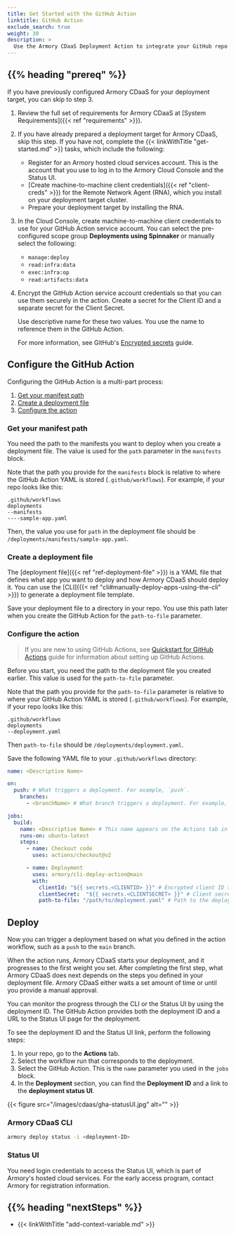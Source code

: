 ```yaml
---
title: Get Started with the GitHub Action
linktitle: GitHub Action
exclude_search: true
weight: 30
description: >
  Use the Armory CDaaS Deployment Action to integrate your GitHub repo with Armory CDaaS.
---
```


## {{% heading "prereq" %}}

If you have previously configured Armory CDaaS for your deployment target, you can skip to step 3.

1. Review the full set of requirements for Armory CDaaS at [System Requirements]({{< ref "requirements" >}}).
2. If you have already prepared a deployment target for Armory CDaaS, skip this step. If you have not, complete the {{< linkWithTitle "get-started.md" >}} tasks, which include the following:

   - Register for an Armory hosted cloud services account. This is the account that you use to log in  to the Armory Cloud Console and the Status UI.
   - [Create machine-to-machine client credentials]({{< ref "client-creds" >}}) for the Remote Network Agent (RNA), which you install on your deployment target cluster.
   - Prepare your deployment target by installing the RNA.

3. In the Cloud Console, create machine-to-machine client credentials to use for your GitHub Action service account. You can select the pre-configured scope group **Deployments using Spinnaker** or manually select the following:

   - `manage:deploy`
   - `read:infra:data`
   - `exec:infra:op`
   - `read:artifacts:data`

4. Encrypt the GitHub Action service account credentials so that you can use them securely in the action. Create a secret for the Client ID and a separate secret for the Client Secret.

   Use descriptive name for these two values. You use the name to reference them in the GitHub Action.

   For more information, see GitHub's [Encrypted secrets](https://docs.github.com/en/actions/security-guides/encrypted-secrets) guide.

## Configure the GitHub Action

Configuring the GitHub Action is a multi-part process:

1. [Get your manifest path](#get-your-manifest-path)
1. [Create a deployment file](#create-a-deployment-file)
1. [Configure the action](#configure-the-action)

### Get your manifest path

You need the path to the manifests you want to deploy when you create a deployment file. The value is used for the `path` parameter in the `manifests` block.

Note that the path you provide for the `manifests` block is relative to where the GitHub Action YAML is stored (`.github/workflows`). For example, if your repo looks like this:

```
.github/workflows
deployments
--manifests
----sample-app.yaml
```

Then, the value you use for `path` in the deployment file should be `/deployments/manifests/sample-app.yaml`.

### Create a deployment file

The [deployment file]({{< ref "ref-deployment-file" >}}) is a YAML file that defines what app you want to deploy and how Armory CDaaS should deploy it. You can use the [CLI]({{< ref "cli#manually-deploy-apps-using-the-cli" >}}) to generate a deployment file template.

Save your deployment file to a directory in your repo. You use this path later when you create the GitHub Action for the `path-to-file` parameter.

### Configure the action

> If you are new to using GitHub Actions, see [Quickstart for GitHub Actions](https://docs.github.com/en/actions/quickstart) guide for information about setting up GitHub Actions.

Before you start, you need the path to the deployment file you created earlier. This value is used for the `path-to-file` parameter.

Note that the path you provide for the `path-to-file` parameter is relative to where your GitHub Action YAML is stored (`.github/workflows`). For example, if your repo looks like this:

```
.github/workflows
deployments
--deployment.yaml
```
Then `path-to-file` should be `/deployments/deployment.yaml`.

Save the following YAML file to your `.github/workflows` directory:

```yaml
name: <Descriptive Name>

on:
  push: # What triggers a deployment. For example, `push`.
    branches:
      - <branchName> # What branch triggers a deployment. For example, `main`.

jobs:
  build:
    name: <Descriptive Name> # This name appears on the Actions tab in the GitHub UI.
    runs-on: ubuntu-latest
    steps:
      - name: Checkout code
        uses: actions/checkout@v2

      - name: Deployment
        uses: armory/cli-deploy-action@main
        with:
          clientId: "${{ secrets.<CLIENTID> }}" # Encrypted client ID that you created in the Armory Cloud Console that has been encrypted with GitHub's encrypted secrets. Replace <CLIENTD> with the name you gave your encrypted secret.
          clientSecret:  "${{ secrets.<CLIENTSECRET> }}" # Client secret that you created in the Armory Cloud Console that has been encrypted with GitHub's encrypted secrets. Replace <CLIENTSECRET> with the name you gave your encrypted secret.
          path-to-file: "/path/to/deployment.yaml" # Path to the deployment file. For more information, see the Create a deployment file section.
```

## Deploy

Now you can trigger a deployment based on what you defined in the action workflow, such as a `push` to the `main` branch.

When the action runs, Armory CDaaS starts your deployment, and it progresses to the first weight you set. After completing the first step, what Armory CDaaS does next depends on the steps you defined in your deployment file. Armory CDaaS either waits a set amount of time or until you provide a manual approval.

You can monitor the progress through the CLI or the Status UI by using the deployment ID. The GitHub Action provides both the deployment ID and a URL to the Status UI page for the deployment.

To see the deployment ID and the Status UI link, perform the following steps:

1. In your repo, go to the **Actions** tab.
2. Select the workflow run that corresponds to the deployment.
3. Select the GitHub Action. This is the `name` parameter you used in the `jobs` block.
4. In the **Deployment** section, you can find the **Deployment ID** and a link to the **deployment status UI**.

{{< figure src="/images/cdaas/gha-statusUI.jpg" alt="" >}}

### Armory CDaaS CLI

```bash
armory deploy status -i <deployment-ID>
```

### Status UI

You need login credentials to access the Status UI, which is part of Armory's hosted cloud services. For the early access program, contact Armory for registration information.


## {{%  heading "nextSteps" %}}

* {{< linkWithTitle "add-context-variable.md" >}}